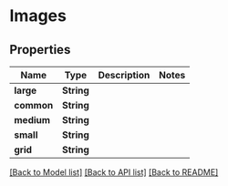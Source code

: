 # Images

## Properties

Name | Type | Description | Notes
------------ | ------------- | ------------- | -------------
**large** | **String** |  | 
**common** | **String** |  | 
**medium** | **String** |  | 
**small** | **String** |  | 
**grid** | **String** |  | 

[[Back to Model list]](../README.md#documentation-for-models) [[Back to API list]](../README.md#documentation-for-api-endpoints) [[Back to README]](../README.md)


